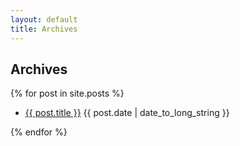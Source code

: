 ```yaml
---
layout: default
title: Archives
---
```


<h2>Archives</h2>

{% for post in site.posts %}
<ul>
  <li>
    <a href="{{ post.url }}">{{ post.title }}</a>
    <span class="posted_date">{{ post.date | date_to_long_string }}</span>
  </li>
</ul>
{% endfor %}